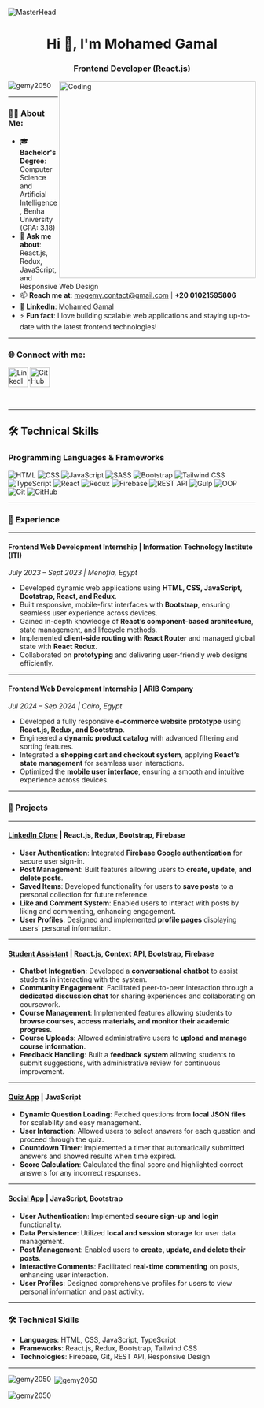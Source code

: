 ![MasterHead](https://i.redd.it/bpxxqqvps4h91.gif)
<h1 align="center">Hi 👋, I'm Mohamed Gamal</h1>
<h3 align="center">Frontend Developer (React.js)</h3>

<img align="right" alt="Coding" width="400" src="https://i.pinimg.com/originals/ee/ed/e2/eeede229147eb053fe863ef1cc7faf0b.gif" />

<p align="left"> 
  <img src="https://komarev.com/ghpvc/?username=gemy2050&label=Profile%20views&color=0e75b6&style=flat" alt="gemy2050" /> 
</p>

---

### 👨‍💻 About Me:
- 🎓 **Bachelor's Degree**: Computer Science and Artificial Intelligence, Benha University (GPA: 3.18)
- 💬 **Ask me about**: React.js, Redux, JavaScript, and Responsive Web Design  
- 📫 **Reach me at**: [mogemy.contact@gmail.com](mailto:mogemy.contact@gmail.com) | **+20 01021595806**  
- 🔗 **LinkedIn**: [Mohamed Gamal](https://www.linkedin.com/in/mohamed-gamal-18a006225/)
- ⚡ **Fun fact**: I love building scalable web applications and staying up-to-date with the latest frontend technologies!  

---

<h3 align="left">🌐 Connect with me:</h3>
<p align="left">
  <a href="https://linkedin.com/in/mohamed-gamal-18a006225" target="_blank">
    <img align="center" src="https://raw.githubusercontent.com/rahuldkjain/github-profile-readme-generator/master/src/images/icons/Social/linked-in-alt.svg" alt="LinkedIn - Mohamed Gamal" height="40" width="40" />
  </a>
  <a href="https://github.com/gemy2050" target="_blank">
    <img align="center" src="https://raw.githubusercontent.com/rahuldkjain/github-profile-readme-generator/master/src/images/icons/Social/github.svg" alt="GitHub - Mohamed Gamal" height="40" width="40" />
  </a>
</p>

<br>

---

## 🛠️ Technical Skills

### Programming Languages & Frameworks
<p align="left">
  <img src="https://img.shields.io/badge/HTML5-E34F26?style=for-the-badge&logo=html5&logoColor=white" alt="HTML" />
  <img src="https://img.shields.io/badge/CSS3-1572B6?style=for-the-badge&logo=css3&logoColor=white" alt="CSS" />
  <img src="https://img.shields.io/badge/JavaScript-F7DF1E?style=for-the-badge&logo=javascript&logoColor=black" alt="JavaScript" />
  <img src="https://img.shields.io/badge/SASS-CC6699?style=for-the-badge&logo=sass&logoColor=white" alt="SASS" />
  <img src="https://img.shields.io/badge/Bootstrap-563D7C?style=for-the-badge&logo=bootstrap&logoColor=white" alt="Bootstrap" />
  <img src="https://img.shields.io/badge/Tailwind_CSS-38B2AC?style=for-the-badge&logo=tailwind-css&logoColor=white" alt="Tailwind CSS" />
  <img src="https://img.shields.io/badge/TypeScript-3178C6?style=for-the-badge&logo=typescript&logoColor=white" alt="TypeScript" />
  <img src="https://img.shields.io/badge/React-61DAFB?style=for-the-badge&logo=react&logoColor=black" alt="React" />
  <img src="https://img.shields.io/badge/Redux-764ABC?style=for-the-badge&logo=redux&logoColor=white" alt="Redux" />
  <img src="https://img.shields.io/badge/Firebase-FFCA28?style=for-the-badge&logo=firebase&logoColor=black" alt="Firebase" />
   <img src="https://img.shields.io/badge/REST_API-02569B?style=for-the-badge&logo=rest-api&logoColor=white" alt="REST API" />
  <img src="https://img.shields.io/badge/Gulp-CF4647?style=for-the-badge&logo=gulp&logoColor=white" alt="Gulp" />
  <img src="https://img.shields.io/badge/OOP-9F2B68?style=for-the-badge&logo=object-oriented-programming&logoColor=white" alt="OOP" />
  <img src="https://img.shields.io/badge/Git-F05032?style=for-the-badge&logo=git&logoColor=white" alt="Git" />
  <img src="https://img.shields.io/badge/Github-181717?style=for-the-badge&logo=github&logoColor=white" alt="GitHub" />
</p>

---

### 💼 Experience

---

#### Frontend Web Development Internship | Information Technology Institute (ITI)
*July 2023 – Sept 2023 | Menofia, Egypt*

- Developed dynamic web applications using **HTML, CSS, JavaScript, Bootstrap, React, and Redux**.
- Built responsive, mobile-first interfaces with **Bootstrap**, ensuring seamless user experience across devices.
- Gained in-depth knowledge of **React’s component-based architecture**, state management, and lifecycle methods.
- Implemented **client-side routing with React Router** and managed global state with **React Redux**.
- Collaborated on **prototyping** and delivering user-friendly web designs efficiently.

---

#### Frontend Web Development Internship | ARIB Company
*Jul 2024 – Sep 2024 | Cairo, Egypt*

- Developed a fully responsive **e-commerce website prototype** using **React.js, Redux, and Bootstrap**.
- Engineered a **dynamic product catalog** with advanced filtering and sorting features.
- Integrated a **shopping cart and checkout system**, applying **React’s state management** for seamless user interactions.
- Optimized the **mobile user interface**, ensuring a smooth and intuitive experience across devices.

---

### 🚀 Projects

---

#### [LinkedIn Clone](https://github.com/Gemy2050/Linkedin-Clone) | React.js, Redux, Bootstrap, Firebase
- **User Authentication**: Integrated **Firebase Google authentication** for secure user sign-in.
- **Post Management**: Built features allowing users to **create, update, and delete posts**.
- **Saved Items**: Developed functionality for users to **save posts** to a personal collection for future reference.
- **Like and Comment System**: Enabled users to interact with posts by liking and commenting, enhancing engagement.
- **User Profiles**: Designed and implemented **profile pages** displaying users' personal information.

---

#### [Student Assistant](https://github.com/Gemy2050/Chatbot_Project) | React.js, Context API, Bootstrap, Firebase
- **Chatbot Integration**: Developed a **conversational chatbot** to assist students in interacting with the system.
- **Community Engagement**: Facilitated peer-to-peer interaction through a **dedicated discussion chat** for sharing experiences and collaborating on coursework.
- **Course Management**: Implemented features allowing students to **browse courses, access materials, and monitor their academic progress**.
- **Course Uploads**: Allowed administrative users to **upload and manage course information**.
- **Feedback Handling**: Built a **feedback system** allowing students to submit suggestions, with administrative review for continuous improvement.

---

#### [Quiz App](https://github.com/Gemy2050/Prog_Quiz_App) | JavaScript
- **Dynamic Question Loading**: Fetched questions from **local JSON files** for scalability and easy management.
- **User Interaction**: Allowed users to select answers for each question and proceed through the quiz.
- **Countdown Timer**: Implemented a timer that automatically submitted answers and showed results when time expired.
- **Score Calculation**: Calculated the final score and highlighted correct answers for any incorrect responses.

---

#### [Social App](https://github.com/Gemy2050/social_app) | JavaScript, Bootstrap
- **User Authentication**: Implemented **secure sign-up and login** functionality.
- **Data Persistence**: Utilized **local and session storage** for user data management.
- **Post Management**: Enabled users to **create, update, and delete their posts**.
- **Interactive Comments**: Facilitated **real-time commenting** on posts, enhancing user interaction.
- **User Profiles**: Designed comprehensive profiles for users to view personal information and past activity.

---

### 🛠️ Technical Skills

- **Languages**: HTML, CSS, JavaScript, TypeScript
- **Frameworks**: React.js, Redux, Bootstrap, Tailwind CSS
- **Technologies**: Firebase, Git, REST API, Responsive Design

---

<p><img align="left" src="https://github-readme-stats.vercel.app/api/top-langs?username=gemy2050&show_icons=true&locale=en&layout=compact" alt="gemy2050" /></p>

<p>&nbsp;<img align="center" src="https://github-readme-stats.vercel.app/api?username=gemy2050&show_icons=true&locale=en" alt="gemy2050" /></p>

<p><img align="center" src="https://github-readme-streak-stats.herokuapp.com/?user=gemy2050&" alt="gemy2050" /></p>
